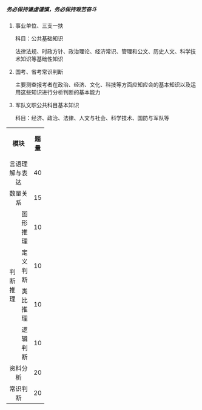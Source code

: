 
##### 务必保持谦虚谨慎，务必保持艰苦奋斗

1. 事业单位、三支一扶

   科目：公共基础知识

   法律法规、时政方针、政治理论、经济常识、管理和公文、历史人文、科学技术知识等基础性知识

2. 国考、省考常识判断

   主要测查报考者在政治、经济、文化、科技等方面应知应会的基本知识以及运用这些知识进行分析判断的基本能力

3. 军队文职公共科目基本知识

   科目：经济、政治、法律、人文与社会、科学技术、国防与军队等

<div  style="width:100">
<table>
	<tr align="center">
        <th  colspan="2">模块</th>
        <th>题量</th>
		<th>分值/题</th>
        <th>总分</th>
    </tr>
    <tr align="center">
        <td colspan="2">言语理解与表达</td>
        <td>40</td>
        <td>0.8</td>
        <td>32</td>
    </tr>
    <tr align="center">
        <td colspan="2">数量关系</td>
        <td>15</td>
        <td>0.8</td>
        <td>12</td>
    </tr>
    <tr align="center">
        <td rowspan="4">判断推理</td>
        <td>图形推理</td>
        <td>10</td>
        <td>0.6</td>
        <td>6</td>
    </tr>
    <tr align="center">
        <td>定义判断</td>
        <td>10</td>
        <td>0.7</td>
        <td>7</td>
    </tr>
    <tr align="center">
        <td>类比推理</td>
        <td>10</td>
        <td>0.5</td>
        <td>5</td>
    </tr>
    <tr align="center">
        <td>逻辑判断</td>
        <td>10</td>
        <td>0.8</td>
        <td>8</td>
    </tr>
    <tr align="center">
        <td colspan="2">资料分析</td>
        <td>20</td>
        <td>1</td>
        <td>20</td>
    </tr>
    <tr align="center">
        <td colspan="2">常识判断</td>
        <td>20</td>
        <td>0.5</td>
        <td>10</td>
    </tr>
</table>
</div>